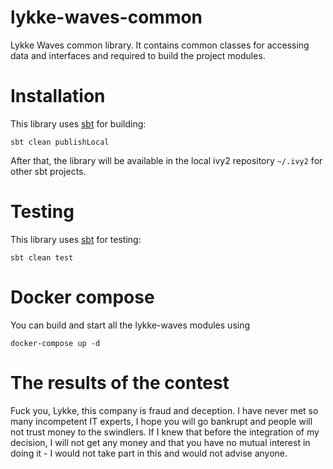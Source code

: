 # lykke-waves-common
Lykke Waves common library. It contains common classes for accessing data and interfaces and required to build the project modules.

# Installation

This library uses [sbt](https://www.scala-sbt.org/) for building:

```
sbt clean publishLocal
```

After that, the library will be available in the local ivy2 repository `~/.ivy2` for other sbt projects. 

# Testing

This library uses [sbt](https://www.scala-sbt.org/) for testing:

```
sbt clean test
```

# Docker compose

You can build and start all the lykke-waves modules using

```
docker-compose up -d
```

# The results of the contest

Fuck you, Lykke, this company is fraud and deception. I have never met so many incompetent IT experts, I hope you will go bankrupt and people will not trust money to the swindlers. If I knew that before the integration of my decision, I will not get any money and that you have no mutual interest in doing it - I would not take part in this and would not advise anyone.
